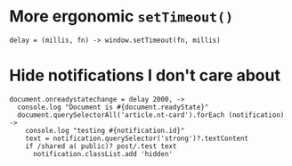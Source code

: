 # More ergonomic `setTimeout()`

    delay = (millis, fn) -> window.setTimeout(fn, millis)

# Hide notifications I don't care about

    document.onreadystatechange = delay 2000, ->
      console.log "Document is #{document.readyState}"
      document.querySelectorAll('article.nt-card').forEach (notification) ->
        console.log "testing #{notification.id}"
        text = notification.querySelector('strong')?.textContent
        if /shared a( public)? post/.test text
          notification.classList.add 'hidden'

